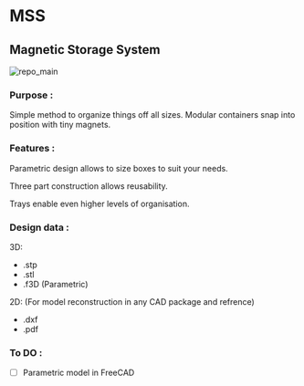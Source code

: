 # MSS
## Magnetic Storage System

![repo_main](https://user-images.githubusercontent.com/19408476/142883001-efe2480b-4876-4540-93c6-cc0d4b99c082.jpg)

### Purpose :
Simple method to organize things off all sizes. Modular containers snap into position with tiny magnets.

### Features :
Parametric design allows to size boxes to suit your needs. 

Three part construction allows reusability.

Trays enable even higher levels of organisation.


### Design data :
3D:
- .stp
- .stl
- .f3D (Parametric)

2D:     (For model reconstruction in any CAD package and refrence)
- .dxf 
- .pdf

### To DO :
- [ ] Parametric model in FreeCAD
